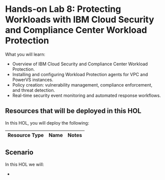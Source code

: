 # Hands-on Lab 8: Protecting Workloads with IBM Cloud Security and Compliance Center Workload Protection

What you will learn:

* Overview of IBM Cloud Security and Compliance Center Workload Protection.
* Installing and configuring Workload Protection agents for VPC and PowerVS instances.
* Policy creation: vulnerability management, compliance enforcement, and threat detection.
* Real-time security event monitoring and automated response workflows.

## Resources that will be deployed in this HOL

In this HOL, you will deploy the following:

Resource Type | Name | Notes
---------|----------|---------


## Scenario

In this HOL we will:

*